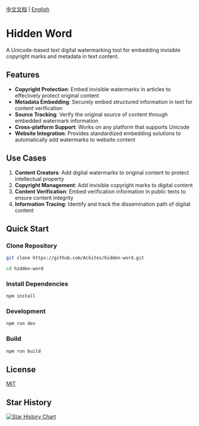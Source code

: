 [中文文档](./README.zh_CN.md) | [English](#)

# Hidden Word

A Unicode-based text digital watermarking tool for embedding invisible copyright marks and metadata in text content.

## Features

- **Copyright Protection**: Embed invisible watermarks in articles to effectively protect original content
- **Metadata Embedding**: Securely embed structured information in text for content verification
- **Source Tracking**: Verify the original source of content through embedded watermark information
- **Cross-platform Support**: Works on any platform that supports Unicode
- **Website Integration**: Provides standardized embedding solutions to automatically add watermarks to website content

## Use Cases

1. **Content Creators**: Add digital watermarks to original content to protect intellectual property
2. **Copyright Management**: Add invisible copyright marks to digital content
3. **Content Verification**: Embed verification information in public texts to ensure content integrity
4. **Information Tracing**: Identify and track the dissemination path of digital content

## Quick Start

### Clone Repository

```bash
git clone https://github.com/Ackites/hidden-word.git

cd hidden-word
```

### Install Dependencies

```bash
npm install
```

### Development

```bash
npm run dev
```

### Build

```bash
npm run build
```

## License

[MIT](LICENSE)

## Star History

[![Star History Chart](https://api.star-history.com/svg?repos=Ackites/hidden-word&type=Date)](https://www.star-history.com/#Ackites/hidden-word&Date)